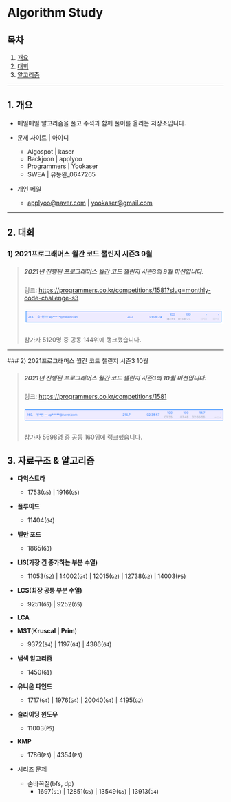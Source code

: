 # Algorithm Study



## 목차

1. [개요](#1.-개요)
2. [대회](#2.-대회)
3. [알고리즘](#3.-알고리즘)

<hr>



## 1. 개요

- 매일매일 알고리즘을 풀고 주석과 함께 풀이를 올리는 저장소입니다.
- 문제 사이트  |  아이디
  - Algospot  |  kaser
  - Backjoon  |  applyoo
  - Programmers  |  Yookaser
  - SWEA  |  유동완_0647265

- 개인 메일
  - applyoo@naver.com  |  yookaser@gmail.com

<hr>


## 2. 대회

### 1) 2021프로그래머스 월간 코드 챌린지 시즌3 9월

> ##### 2021년 진행된 프로그래머스 월간 코드 챌린지 시즌3의 9월 미션입니다.
>
> 링크: https://programmers.co.kr/competitions/1581?slug=monthly-code-challenge-s3
>
> ##### ![image-20210914124800489](README.assets/image-20210914124800489.png)
>
> 참가자 5120명 중 공동 144위에 랭크했습니다.

<hr>
### 2) 2021프로그래머스 월간 코드 챌린지 시즌3 10월

> ##### 2021년 진행된 프로그래머스 월간 코드 챌린지 시즌3의 10월 미션입니다.
>
> 링크: https://programmers.co.kr/competitions/1581
>
> ##### ![image-20211007223555416](README.assets/image-20211007223555416.png)
>
> 참가자 5698명 중 공동 160위에 랭크했습니다.




## 3. 자료구조 & 알고리즘

- **다익스트라**
  - 1753(`G5`) | 1916(`G5`)
- **플루이드**
  - 11404(`G4`)
- **벨만 포드**
  - 1865(`G3`)
- **LIS(가장 긴 증가하는 부분 수열)**
  - 11053(`S2`) | 14002(`G4`) | 12015(`G2`) | 12738(`G2`) | 14003(`P5`)
- **LCS(최장 공통 부분 수열)**
  - 9251(`G5`) | 9252(`G5`)
- **LCA**
- **MST**(**Kruscal** | **Prim**)
  - 9372(`S4`) | 1197(`G4`) | 4386(`G4`)
- **냅색 알고리즘**
  - 1450(`G1`)
- **유니온 파인드**
  - 1717(`G4`) | 1976(`G4`) | 20040(`G4`) | 4195(`G2`)
- **슬라이딩 윈도우**
  - 11003(`P5`)
- **KMP**
  - 1786(`P5`) | 4354(`P5`)



- 시리즈 문제
  - 숨바꼭질(bfs, dp)
    - 1697(`S1`) | 12851(`G5`) | 13549(`G5`) | 13913(`G4`)

